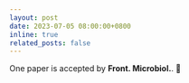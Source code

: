 ```yaml
---
layout: post
date: 2023-07-05 08:00:00+0800
inline: true
related_posts: false
---
```


One paper is accepted by **Front. Microbiol.**.
:page_facing_up:
